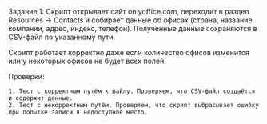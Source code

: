 Задание 1: Скрипт открывает сайт onlyoffice.com, переходит в раздел Resources -> Contacts 
и собирает данные об офисах (страна, название компании, адрес, индекс, телефон).
Полученные данные сохраняются в CSV-файл по указанному пути.

Скрипт работает корректно даже если количество офисов изменится или у некоторых офисов не будет всех полей.

Проверки:

    1. Тест с корректным путём к файлу. Проверяем, что CSV-файл создаётся и содержит данные.
    2. Тест с некорректным путём. Проверяем, что скрипт выбрасывает ошибку при попытке записи в недоступное место.